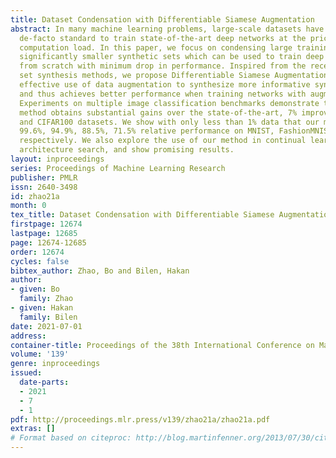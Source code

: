 ```yaml
---
title: Dataset Condensation with Differentiable Siamese Augmentation
abstract: In many machine learning problems, large-scale datasets have become the
  de-facto standard to train state-of-the-art deep networks at the price of heavy
  computation load. In this paper, we focus on condensing large training sets into
  significantly smaller synthetic sets which can be used to train deep neural networks
  from scratch with minimum drop in performance. Inspired from the recent training
  set synthesis methods, we propose Differentiable Siamese Augmentation that enables
  effective use of data augmentation to synthesize more informative synthetic images
  and thus achieves better performance when training networks with augmentations.
  Experiments on multiple image classification benchmarks demonstrate that the proposed
  method obtains substantial gains over the state-of-the-art, 7% improvements on CIFAR10
  and CIFAR100 datasets. We show with only less than 1% data that our method achieves
  99.6%, 94.9%, 88.5%, 71.5% relative performance on MNIST, FashionMNIST, SVHN, CIFAR10
  respectively. We also explore the use of our method in continual learning and neural
  architecture search, and show promising results.
layout: inproceedings
series: Proceedings of Machine Learning Research
publisher: PMLR
issn: 2640-3498
id: zhao21a
month: 0
tex_title: Dataset Condensation with Differentiable Siamese Augmentation
firstpage: 12674
lastpage: 12685
page: 12674-12685
order: 12674
cycles: false
bibtex_author: Zhao, Bo and Bilen, Hakan
author:
- given: Bo
  family: Zhao
- given: Hakan
  family: Bilen
date: 2021-07-01
address:
container-title: Proceedings of the 38th International Conference on Machine Learning
volume: '139'
genre: inproceedings
issued:
  date-parts:
  - 2021
  - 7
  - 1
pdf: http://proceedings.mlr.press/v139/zhao21a/zhao21a.pdf
extras: []
# Format based on citeproc: http://blog.martinfenner.org/2013/07/30/citeproc-yaml-for-bibliographies/
---
```

